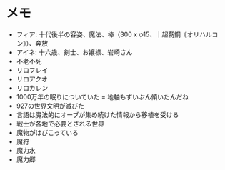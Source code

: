 # メモ
- フィア: 十代後半の容姿、魔法、棒（300 x φ15、｜超靭鋼《オリハルコン》）、奔放
- アイネ: 十六歳、剣士、お嬢様、岩崎さん
- 不老不死
- リロフレイ
- リロアクオ
- リロカレン
- 1000万年の眠りについていた = 地軸もずいぶん傾いたんだね
- 927の世界文明が滅びた
- 言語は魔法的にオーブが集め続けた情報から移植を受ける
- 戦士が各地で必要とされる世界
- 魔物がはびこっている
- 魔狩
- 魔力水
- 魔力郷
